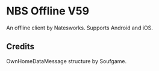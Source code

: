 # NBS Offline V59

An offline client by Natesworks. Supports Android and iOS.

## Credits

OwnHomeDataMessage structure by Soufgame.
